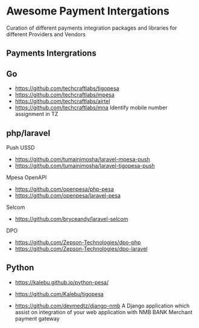 # Awesome Payment Intergations

Curation of different payments integration packages and libraries for different Providers and Vendors

## Payments Intergrations

## Go

- https://github.com/techcraftlabs/tigopesa
- https://github.com/techcraftlabs/mpesa
- https://github.com/techcraftlabs/airtel
- https://github.com/techcraftlabs/mna Identify mobile number assignment in TZ

## php/laravel

Push USSD

- https://github.com/tumainimosha/laravel-mpesa-push
- https://github.com/tumainimosha/laravel-tigopesa-push

Mpesa OpenAPI

- https://github.com/openpesa/php-pesa
- https://github.com/openpesa/laravel-pesa

Selcom

- https://github.com/bryceandy/laravel-selcom

DPO

- https://github.com/Zepson-Technologies/dpo-php
- https://github.com/Zepson-Technologies/dpo-laravel

## Python

- https://kalebu.github.io/python-pesa/
- https://github.com/Kalebu/tigopesa

- https://github.com/devmedtz/django-nmb A Django application which assist on integration of your web application with NMB BANK Merchant payment gateway
